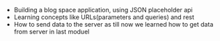 - Building a blog space application, using JSON placeholder api
- Learning concepts like URLs(parameters and queries) and rest
- How to send data to the server as till now we learned how to get data from server in last moduel
